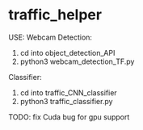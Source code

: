 # traffic_helper

USE:
Webcam Detection:
1. cd into object_detection_API 
2. python3 webcam_detection_TF.py

Classifier:
1. cd into traffic_CNN_classifier
2. python3 traffic_classifier.py

TODO: fix Cuda bug for gpu support




